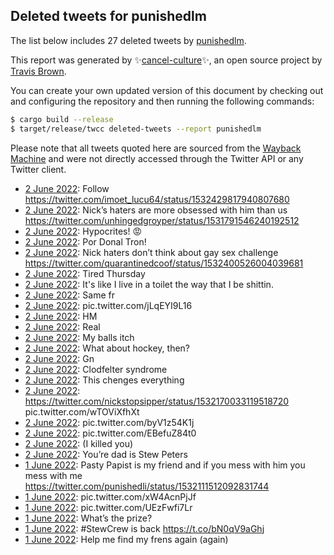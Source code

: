 ## Deleted tweets for punishedlm

The list below includes 27 deleted tweets by
[punishedlm](https://twitter.com/punishedlm).



This report was generated by ✨[cancel-culture](https://github.com/travisbrown/cancel-culture)✨,
an open source project by [Travis Brown](https://twitter.com/travisbrown).

You can create your own updated version of this document by checking out and configuring the
repository and then running the following commands:

```bash
$ cargo build --release
$ target/release/twcc deleted-tweets --report punishedlm
```

Please note that all tweets quoted here are sourced from the
[Wayback Machine](https://web.archive.org) and were not directly accessed through the Twitter API or
any Twitter client.

* [ 2 June 2022](https://web.archive.org/web/20220602185600/https://twitter.com/punishedlm/status/1532433841129934855): Follow https://twitter.com/imoet_lucu64/status/1532429817940807680 <!--1532433841129934855-->
* [ 2 June 2022](https://web.archive.org/web/20220602172159/https://twitter.com/punishedlm/status/1532412045441871872): Nick’s haters are more obsessed with him than us https://twitter.com/unhingedgroyper/status/1531791546240192512 <!--1532412045441871872-->
* [ 2 June 2022](https://web.archive.org/web/20220602171915/https://twitter.com/punishedlm/status/1532411305373618181): Hypocrites! 😡 <!--1532411305373618181-->
* [ 2 June 2022](https://web.archive.org/web/20220602171731/https://twitter.com/punishedlm/status/1532411017476587522): Por Donal Tron! <!--1532411017476587522-->
* [ 2 June 2022](https://web.archive.org/web/20220602171642/https://twitter.com/punishedlm/status/1532410646905733121): Nick haters don’t think about gay sex challenge https://twitter.com/quarantinedcoof/status/1532400526004039681 <!--1532410646905733121-->
* [ 2 June 2022](https://web.archive.org/web/20220602194117/https://twitter.com/punishedlm/status/1532389493487050753): Tired Thursday <!--1532389493487050753-->
* [ 2 June 2022](https://web.archive.org/web/20220602155205/https://twitter.com/punishedlm/status/1532389373756559362): It's like I live in a toilet the way that I be shittin. <!--1532389373756559362-->
* [ 2 June 2022](https://web.archive.org/web/20220602151519/https://twitter.com/punishedlm/status/1532379556585390080): Same fr <!--1532379556585390080-->
* [ 2 June 2022](https://web.archive.org/web/20220602192255/https://twitter.com/punishedlm/status/1532376329445949445): pic.twitter.com/jLqEYI9L16 <!--1532376329445949445-->
* [ 2 June 2022](https://web.archive.org/web/20220602190532/https://twitter.com/punishedlm/status/1532374290833735681): HM <!--1532374290833735681-->
* [ 2 June 2022](https://web.archive.org/web/20220602060251/https://twitter.com/punishedlm/status/1532241190254419968): Real <!--1532241190254419968-->
* [ 2 June 2022](https://web.archive.org/web/20220602060200/https://twitter.com/punishedlm/status/1532241003163357185): My balls itch <!--1532241003163357185-->
* [ 2 June 2022](https://web.archive.org/web/20220602041804/https://twitter.com/punishedlm/status/1532214862033608705): What about hockey, then? <!--1532214862033608705-->
* [ 2 June 2022](https://web.archive.org/web/20220602033411/https://twitter.com/punishedlm/status/1532203694061760514): Gn <!--1532203694061760514-->
* [ 2 June 2022](https://web.archive.org/web/20220602032951/https://twitter.com/punishedlm/status/1532202586408992768): Clodfelter syndrome <!--1532202586408992768-->
* [ 2 June 2022](https://web.archive.org/web/20220602031518/https://twitter.com/punishedlm/status/1532199031954452481): This chenges everything <!--1532199031954452481-->
* [ 2 June 2022](https://web.archive.org/web/20220602014435/https://twitter.com/punishedlm/status/1532176107591565312): https://twitter.com/nickstopsipper/status/1532170033119518720  pic.twitter.com/wTOViXfhXt <!--1532176107591565312-->
* [ 2 June 2022](https://web.archive.org/web/20220602004214/https://twitter.com/punishedlm/status/1532160444768583683): pic.twitter.com/byV1z54K1j <!--1532160444768583683-->
* [ 2 June 2022](https://web.archive.org/web/20220602003627/https://twitter.com/punishedlm/status/1532159069007511553): pic.twitter.com/EBefuZ84t0 <!--1532159069007511553-->
* [ 2 June 2022](https://web.archive.org/web/20220602003503/https://twitter.com/punishedlm/status/1532158642337861632): (I killed you) <!--1532158642337861632-->
* [ 2 June 2022](https://web.archive.org/web/20220602002203/https://twitter.com/punishedlm/status/1532155475718033408): You’re dad is Stew Peters <!--1532155475718033408-->
* [ 1 June 2022](https://web.archive.org/web/20220601225256/https://twitter.com/punishedlm/status/1532132950489407489): Pasty Papist is my friend and if you mess with him you mess with me https://twitter.com/punishedli/status/1532111512092831744 <!--1532132950489407489-->
* [ 1 June 2022](https://web.archive.org/web/20220601225153/https://twitter.com/punishedlm/status/1532132731051712513): pic.twitter.com/xW4AcnPjJf <!--1532132731051712513-->
* [ 1 June 2022](https://web.archive.org/web/20220601221550/https://twitter.com/punishedlm/status/1532123737272754177): pic.twitter.com/UEzFwfi7Lr <!--1532123737272754177-->
* [ 1 June 2022](https://web.archive.org/web/20220601213113/https://twitter.com/punishedlm/status/1532112417601343493): What’s the prize? <!--1532112417601343493-->
* [ 1 June 2022](https://web.archive.org/web/20220601211735/https://twitter.com/punishedlm/status/1532109126637170696): #StewCrew is back https://t.co/bN0qV9aGhj <!--1532109126637170696-->
* [ 1 June 2022](https://web.archive.org/web/20220601211115/https://twitter.com/punishedlm/status/1532107395152887811): Help me find my frens again (again) <!--1532107395152887811-->
